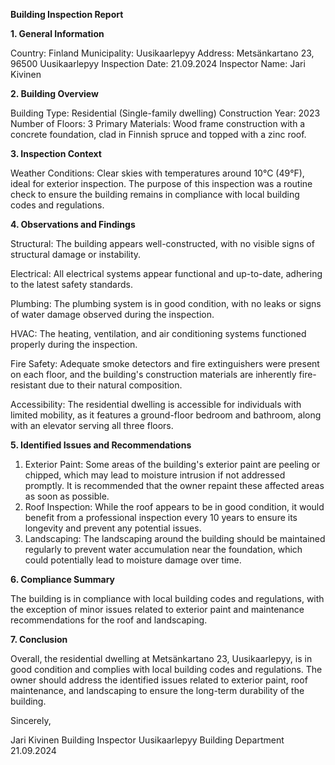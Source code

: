  **Building Inspection Report**

**1. General Information**

Country: Finland
Municipality: Uusikaarlepyy
Address: Metsänkartano 23, 96500 Uusikaarlepyy
Inspection Date: 21.09.2024
Inspector Name: Jari Kivinen

**2. Building Overview**

Building Type: Residential (Single-family dwelling)
Construction Year: 2023
Number of Floors: 3
Primary Materials: Wood frame construction with a concrete foundation, clad in Finnish spruce and topped with a zinc roof.

**3. Inspection Context**

Weather Conditions: Clear skies with temperatures around 10°C (49°F), ideal for exterior inspection. The purpose of this inspection was a routine check to ensure the building remains in compliance with local building codes and regulations.

**4. Observations and Findings**

Structural: The building appears well-constructed, with no visible signs of structural damage or instability.

Electrical: All electrical systems appear functional and up-to-date, adhering to the latest safety standards.

Plumbing: The plumbing system is in good condition, with no leaks or signs of water damage observed during the inspection.

HVAC: The heating, ventilation, and air conditioning systems functioned properly during the inspection.

Fire Safety: Adequate smoke detectors and fire extinguishers were present on each floor, and the building's construction materials are inherently fire-resistant due to their natural composition.

Accessibility: The residential dwelling is accessible for individuals with limited mobility, as it features a ground-floor bedroom and bathroom, along with an elevator serving all three floors.

**5. Identified Issues and Recommendations**

1. Exterior Paint: Some areas of the building's exterior paint are peeling or chipped, which may lead to moisture intrusion if not addressed promptly. It is recommended that the owner repaint these affected areas as soon as possible.
2. Roof Inspection: While the roof appears to be in good condition, it would benefit from a professional inspection every 10 years to ensure its longevity and prevent any potential issues.
3. Landscaping: The landscaping around the building should be maintained regularly to prevent water accumulation near the foundation, which could potentially lead to moisture damage over time.

**6. Compliance Summary**

The building is in compliance with local building codes and regulations, with the exception of minor issues related to exterior paint and maintenance recommendations for the roof and landscaping.

**7. Conclusion**

Overall, the residential dwelling at Metsänkartano 23, Uusikaarlepyy, is in good condition and complies with local building codes and regulations. The owner should address the identified issues related to exterior paint, roof maintenance, and landscaping to ensure the long-term durability of the building.

Sincerely,

Jari Kivinen
Building Inspector
Uusikaarlepyy Building Department
21.09.2024
